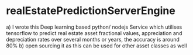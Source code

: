 # realEstatePredictionServerEngine
a) I wrote this Deep learning based python/ nodejs Service  which utilises tensorflow to predict real estate asset fractional values, appreciation and depreciation rates over several months or years, the accuracy is around 80%
b) open sourcing it as this can be used for other asset classes as well
